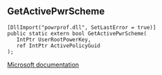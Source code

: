 ## GetActivePwrScheme

```
[DllImport("powrprof.dll", SetLastError = true)]
public static extern bool GetActivePwrScheme(
   IntPtr UserRootPowerKey,
   ref IntPtr ActivePolicyGuid
);
```

[Microsoft documentation](https://docs.microsoft.com/en-us/windows/win32/api/powrprof/nf-powrprof-getactivepwrscheme)
